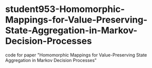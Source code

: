 # student953-Homomorphic-Mappings-for-Value-Preserving-State-Aggregation-in-Markov-Decision-Processes
code for paper "Homomorphic Mappings for Value-Preserving State Aggregation in Markov Decision Processes"
